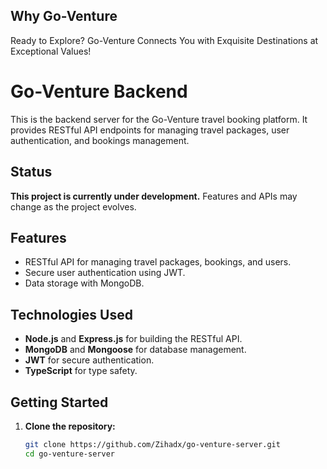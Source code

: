 ## Why Go-Venture
Ready to Explore? Go-Venture Connects You with Exquisite Destinations at Exceptional Values!

# Go-Venture Backend

This is the backend server for the Go-Venture travel booking platform. It provides RESTful API endpoints for managing travel packages, user authentication, and bookings management.

## Status
**This project is currently under development.** Features and APIs may change as the project evolves.

## Features
- RESTful API for managing travel packages, bookings, and users.
- Secure user authentication using JWT.
- Data storage with MongoDB.

## Technologies Used
- **Node.js** and **Express.js** for building the RESTful API.
- **MongoDB** and **Mongoose** for database management.
- **JWT** for secure authentication.
- **TypeScript** for type safety.

## Getting Started

1. **Clone the repository:**
   ```bash
   git clone https://github.com/Zihadx/go-venture-server.git
   cd go-venture-server
